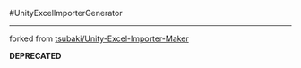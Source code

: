 #UnityExcelImporterGenerator

---

forked from [tsubaki/Unity-Excel-Importer-Maker](https://github.com/tsubaki/Unity-Excel-Importer-Maker)

**DEPRECATED**


